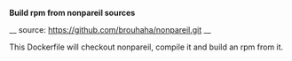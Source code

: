 **Build rpm from nonpareil sources**

__ source: https://github.com/brouhaha/nonpareil.git __

This Dockerfile will checkout nonpareil, compile it and build an rpm from it.
